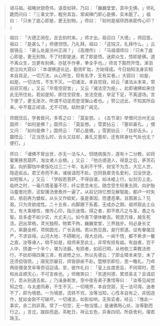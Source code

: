 > 谒马祖。祖睹状貌奇伟，语音如钟，乃曰：​「巍巍堂堂，其中无佛。​」师礼跪而问曰：​「三乘文学，粗穷其旨，常闻禅门即心是佛，实未能了。​」祖曰：​「只未了底心即是，更无别物。​」师曰：​「如何是祖师西来密传心印？​」

> 祖曰：​「大德正闹在，且去别时来。​」师才出，祖召曰「大德」​，师回首。祖曰：​「是甚么？​」师便领悟。乃礼拜。祖曰：​「这钝汉，礼拜作么。​」云居锡云：​「甚么处是汾州正闹？​」​《高僧传》​：​「马祖谓师曰：『只未了底心即是，更无别物。不了时即是迷，若了即是悟。迷即众生，悟即是佛。道不离众生，岂更有别佛。亦犹手作拳，拳全手也。』师言下豁然开悟，涕泪悲泣向大寂曰：『本谓佛道长远，勤苦旷劫，方始得成。今日始知法身实相本自具足。一切万法，从心所生，但有名字，无有实者。』大寂曰：如是，如是。一切法性，不生不灭。一切诸法，本自空寂。经云「诸法从本来，常自寂灭相」​。又云「毕竟空寂舍」​。又云「诸法空为座」​。此即诸佛如来住此无所住处。若如是知，即住空寂舍，坐法空座，举足下足，不离道场。言下便了，更无渐次，所谓不动足而登涅槃山者也。​」赞公述此，不知其所自来。中不载正闹语，尤不可晓。姑附录广闻见。

> 师既住后，学者致问，多答之曰：​「莫妄想。​」​《击节录》举僧问汾州无业国师：​「如何是佛？​」国师云：​「莫妄想。​」雪窦拈云：​「塞却鼻孔。​」僧又问：​「如何是佛？​」国师云：​「即心是佛。​」雪窦拈云：​「拄却舌头。​」圜悟云：​「正当恁么时，舌头又拄却，鼻孔又塞却，还有转身吐气处也无？便打。​」

> 师曰：​「诸佛不曾出世，亦无一法与人。但随病施方，遂有十二分教。如将蜜果换苦葫芦，淘汝诸人业根。​」又云：​「他古德道人，得意之后，茅茨石室。向折脚铛中煮饭吃过三二十年，名利不干怀，财宝不为念，大忘人世，隐迹岩丛。君王命而不来，诸侯请而不赴。岂同我辈贪名爱利，汩没世途，如短贩人。​」又云：​「学般若菩萨，不得自谩，如冰棱上行，似剑刃上走。临终之时，一毫凡情圣量不尽，纤尘思念未忘。随念受生轻重五阴，向驴胎马腹里托质，泥犁镬汤里煮炸一遍了。从前记持忆想见解智能，都卢一时失却。依前再为蝼蚁，从头又作蚊虻。虽是善因，而遭恶果。且图甚么？兄弟。只为贪欲成性。二十五有，向脚跟下系着，无成办之期。祖师观此土众生，有大乘根性，惟传心印，指示迷情。得之者，即不拣凡之与圣，愚之与智。且多虚不如少实，大丈夫儿。如今直下便休歇去。顿息万缘，越生死流，迥出常格，灵光独照，物累不拘，巍巍堂堂，三界独步。何必身长丈六，紫磨金辉，项佩圆光，广长舌相。若以色见我，是行邪道。设有眷属庄严，不求自得。山河大地，不碍眼光，得大总持。一闻千悟，都不希求一餐之直。汝等诸人，倘不如是，祖师来至此土，非常有损有益。有益者，百千人中，捞漉一个半个，堪为法器。有损者，如前已明，从他依三乘教法修行，不妨却得四果三贤，有进修之分。所以先德云：了即业障本来空，未了还须偿宿债。​」唐宪宗屡召，师皆辞疾不赴。暨穆宗即位，思一瞻礼，乃命两街僧录灵阜等赍诏迎请。至，彼作礼曰：​「皇上此度恩旨，不同常时，愿和尚且顺天心，不可言疾也。​」师微笑曰：​「贫道何德，累烦圣主？且请前行，吾从别道去矣。​」乃澡身剃发，至中夜告弟子惠悟等曰：​「汝等见闻觉知之性，与太虗同寿，不生不灭。一切境界，本自空寂，无一法可得。迷者不了，即为境惑。一为境惑，流转不穷。汝等当知，心性本自有之，非因造作，犹如金刚不可破坏。一切诸法，如影如响，无有实者。经云：『惟此一事实，余二则非真。常了一切空，无一物当情。』是诸佛用心处，汝等勤而行之。​」言讫，跏趺而逝。茶毗日，祥云五色，异香四彻，所获舍利，璨若珠玉。


